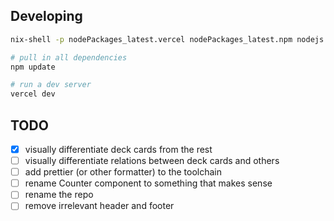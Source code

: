 ## Developing

```bash
nix-shell -p nodePackages_latest.vercel nodePackages_latest.npm nodejs --run $SHELL

# pull in all dependencies
npm update

# run a dev server
vercel dev
```
## TODO

- [x] visually differentiate deck cards from the rest
- [ ] visually differentiate relations between deck cards and others
- [ ] add prettier (or other formatter) to the toolchain
- [ ] rename Counter component to something that makes sense
- [ ] rename the repo
- [ ] remove irrelevant header and footer
